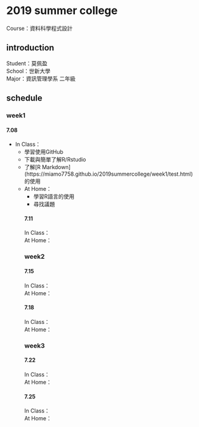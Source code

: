 <h1>2019 summer college</h1>
Course：資料科學程式設計
<h2>introduction</h2>
Student：莫佩盈<br/>
School：世新大學<br/>
Major：資訊管理學系 二年級<br/>
<h2>schedule</h2>
<h3>week1</h3> 
<h4>7.08</h4> 
<UL>
<LI>In Class：<br/> 
<UL>
<LI>學習使用GitHub<br/>
<LI>下載與簡單了解R/Rstudio<br/>
<LI>了解[R Markdown](https://miamo7758.github.io/2019summercollege/week1/test.html)的使用 <br/>
</UL> 
<UL>
<LI>At Home：<br/>
<UL>  
<LI>學習R語言的使用<br/>
<LI>尋找議題<br/>
</UL>   
<h4>7.11</h4>
In Class：<br/>
At Home：<br/>
<h3>week2</h3>
<h4>7.15</h4>
In Class：<br/>
At Home：<br/>
<h4>7.18</h4>
In Class：<br/>
At Home：<br/>
<h3>week3</h3>
<h4>7.22</h4>
In Class：<br/>
At Home：<br/>
<h4>7.25</h4>
In Class：<br/>
At Home：<br/>

